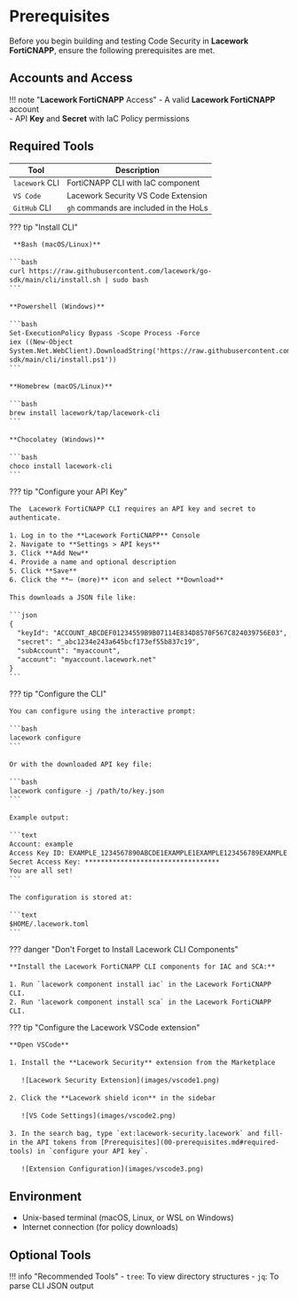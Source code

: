 # Prerequisites

Before you begin building and testing Code Security in **Lacework FortiCNAPP**, ensure the following prerequisites are met.

## Accounts and Access

!!! note "**Lacework FortiCNAPP** Access"
    - A valid **Lacework FortiCNAPP**  account  
    - API **Key** and **Secret** with IaC Policy permissions

## Required Tools

| Tool            | Description                             |
|-----------------|-----------------------------------------|
| `lacework` CLI  | FortiCNAPP CLI with IaC component       |
| `VS Code`       | Lacework Security VS Code Extension     |
| `GitHub` CLI    | `gh` commands are included in the HoLs  |

??? tip "Install CLI"

     **Bash (macOS/Linux)**

    ```bash
    curl https://raw.githubusercontent.com/lacework/go-sdk/main/cli/install.sh | sudo bash
    ```
    
    **Powershell (Windows)**
    
    ```bash
    Set-ExecutionPolicy Bypass -Scope Process -Force
    iex ((New-Object System.Net.WebClient).DownloadString('https://raw.githubusercontent.com/lacework/go-sdk/main/cli/install.ps1'))
    ```
    
    **Homebrew (macOS/Linux)**
    
    ```bash
    brew install lacework/tap/lacework-cli
    ```
    
    **Chocolatey (Windows)**
    
    ```bash
    choco install lacework-cli
    ```

??? tip "Configure your API Key"

    The  Lacework FortiCNAPP CLI requires an API key and secret to authenticate.
    
    1. Log in to the **Lacework FortiCNAPP** Console
    2. Navigate to **Settings > API keys**
    3. Click **Add New**
    4. Provide a name and optional description
    5. Click **Save**
    6. Click the **⋯ (more)** icon and select **Download**
    
    This downloads a JSON file like:
    
    ```json
    {
      "keyId": "ACCOUNT_ABCDEF01234559B9B07114E834D8570F567C824039756E03",
      "secret": "_abc1234e243a645bcf173ef55b837c19",
      "subAccount": "myaccount",
      "account": "myaccount.lacework.net"
    }
    ```

??? tip "Configure the CLI"

    You can configure using the interactive prompt:
    
    ```bash
    lacework configure
    ```
    
    Or with the downloaded API key file:
    
    ```bash
    lacework configure -j /path/to/key.json
    ```
    
    Example output:
    
    ```text
    Account: example
    Access Key ID: EXAMPLE_1234567890ABCDE1EXAMPLE1EXAMPLE123456789EXAMPLE
    Secret Access Key: **********************************
    You are all set!
    ```
    
    The configuration is stored at:
    
    ```text
    $HOME/.lacework.toml
    ```

??? danger "Don't Forget to Install Lacework CLI Components"

    **Install the Lacework FortiCNAPP CLI components for IAC and SCA:**
    
    1. Run `lacework component install iac` in the Lacework FortiCNAPP CLI.
    2. Run 'lacework component install sca` in the Lacework FortiCNAPP CLI.

??? tip "Configure the Lacework VSCode extension"

    **Open VSCode**
    
    1. Install the **Lacework Security** extension from the Marketplace
    
       ![Lacework Security Extension](images/vscode1.png)
    
    2. Click the **Lacework shield icon** in the sidebar
    
       ![VS Code Settings](images/vscode2.png)
    
    3. In the search bag, type `ext:lacework-security.lacework` and fill-in the API tokens from [Prerequisites](00-prerequisites.md#required-tools) in `configure your API key`.
    
       ![Extension Configuration](images/vscode3.png)

## Environment

- Unix-based terminal (macOS, Linux, or WSL on Windows)
- Internet connection (for policy downloads)

## Optional Tools

!!! info "Recommended Tools"
    - `tree`: To view directory structures
    - `jq`: To parse CLI JSON output
